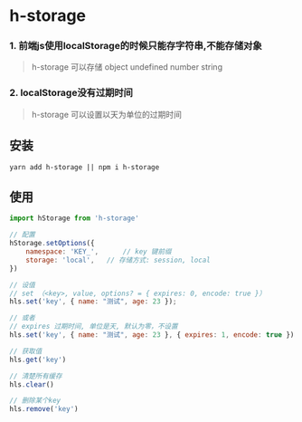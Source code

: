 # h-storage

### 1. 前端js使用localStorage的时候只能存字符串,不能存储对象
> h-storage 可以存储 object undefined number string

### 2. localStorage没有过期时间
> h-storage 可以设置以天为单位的过期时间

## 安装

```
yarn add h-storage || npm i h-storage

```
## 使用

```js
import hStorage from 'h-storage'

// 配置
hStorage.setOptions({
    namespace: 'KEY_',      // key 键前缀
    storage: 'local',   // 存储方式: session, local
})

// 设值
// set （<key>, value, options? = { expires: 0, encode: true }）
hls.set('key', { name: "测试", age: 23 });

// 或者
// expires 过期时间, 单位是天, 默认为零，不设置
hls.set('key', { name: "测试", age: 23 }, { expires: 1, encode: true }) // expires: 设置到期时间，1 代表一天， encode:  encodeURIComponent 进行编码，默认为开启，false为关闭

// 获取值
hls.get('key')

// 清楚所有缓存
hls.clear()

// 删除某个key
hls.remove('key')

```